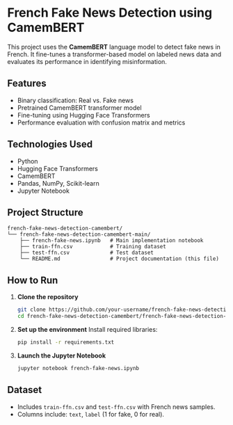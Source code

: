 # French Fake News Detection using CamemBERT

This project uses the **CamemBERT** language model to detect fake news in French. It fine-tunes a transformer-based model on labeled news data and evaluates its performance in identifying misinformation.

## Features

- Binary classification: Real vs. Fake news
- Pretrained CamemBERT transformer model
- Fine-tuning using Hugging Face Transformers
- Performance evaluation with confusion matrix and metrics

## Technologies Used

- Python
- Hugging Face Transformers
- CamemBERT
- Pandas, NumPy, Scikit-learn
- Jupyter Notebook

## Project Structure

```
french-fake-news-detection-camembert/
└── french-fake-news-detection-camembert-main/
    ├── french-fake-news.ipynb   # Main implementation notebook
    ├── train-ffn.csv            # Training dataset
    ├── test-ffn.csv             # Test dataset
    └── README.md                # Project documentation (this file)
```

## How to Run

1. **Clone the repository**
   ```bash
   git clone https://github.com/your-username/french-fake-news-detection-camembert.git
   cd french-fake-news-detection-camembert/french-fake-news-detection-camembert-main
   ```

2. **Set up the environment**
   Install required libraries:
   ```bash
   pip install -r requirements.txt
   ```

3. **Launch the Jupyter Notebook**
   ```bash
   jupyter notebook french-fake-news.ipynb
   ```

## Dataset

- Includes `train-ffn.csv` and `test-ffn.csv` with French news samples.
- Columns include: `text`, `label` (1 for fake, 0 for real).
